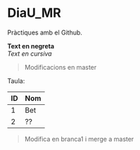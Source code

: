 # DiaU_MR
Pràctiques amb el Github.    


**Text en negreta**   
*Text en cursiva*   
> Modificacions en master

Taula:

ID| Nom
-- | --
1 | Bet
2 | ??
>Modifica en branca1 i merge a master
